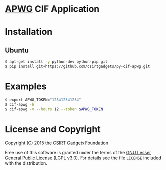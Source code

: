 # [APWG](http://apwg.org) CIF Application

# Installation
## Ubuntu
  ```bash
  $ apt-get install -y python-dev python-pip git
  $ pip install git+https://github.com/csirtgadgets/py-cif-apwg.git
  ```
  
# Examples
  ```bash
  $ export APWG_TOKEN="123412341234"
  $ cif-apwg -h
  $ cif-apwg -v --hours 12 --token $APWG_TOKEN
  ```

# License and Copyright

Copyright (C) 2015 [the CSIRT Gadgets Foundation](http://csirtgadgets.org)

Free use of this software is granted under the terms of the [GNU Lesser General Public License](https://www.gnu.org/licenses/lgpl.html) (LGPL v3.0). For details see the file ``LICENSE`` included with the distribution.
